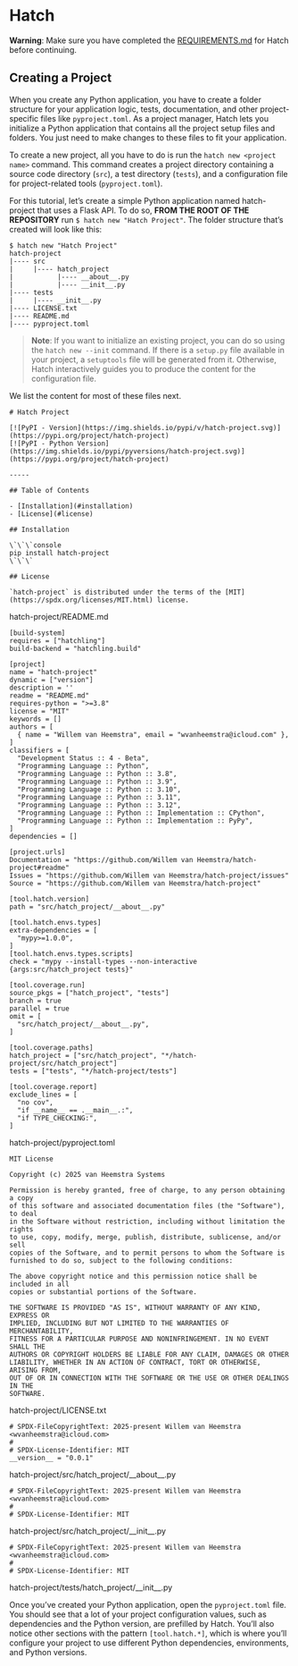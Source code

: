 # Hatch

**Warning**: Make sure you have completed the [REQUIREMENTS.md](./REQUIREMENTS.md) for Hatch before continuing.

## Creating a Project

When you create any Python application, you have to create a folder structure for your application logic, tests, documentation, and other project-specific files like ```pyproject.toml```. As a project manager, Hatch lets you initialize a Python application that contains all the project setup files and folders. You just need to make changes to these files to fit your application.

To create a new project, all you have to do is run the ```hatch new <project name>``` command. This command creates a project directory containing a source code directory (```src```), a test directory (```tests```), and a configuration file for project-related tools (```pyproject.toml```).

For this tutorial, let’s create a simple Python application named hatch-project that uses a Flask API. To do so, **FROM THE ROOT OF THE REPOSITORY** run ```$ hatch new "Hatch Project"```. The folder structure that’s created will look like this:

```
$ hatch new "Hatch Project"
hatch-project
|---- src
|     |---- hatch_project
|           |---- __about__.py
|           |---- __init__.py
|---- tests
|     |---- __init__.py
|---- LICENSE.txt
|---- README.md
|---- pyproject.toml
```

> **Note**: If you want to initialize an existing project, you can do so using the ```hatch new --init``` command. If there is a ```setup.py``` file available in your project, a ```setuptools``` file will be generated from it. Otherwise, Hatch interactively guides you to produce the content for the configuration file.

We list the content for most of these files next.

```
# Hatch Project

[![PyPI - Version](https://img.shields.io/pypi/v/hatch-project.svg)](https://pypi.org/project/hatch-project)
[![PyPI - Python Version](https://img.shields.io/pypi/pyversions/hatch-project.svg)](https://pypi.org/project/hatch-project)

-----

## Table of Contents

- [Installation](#installation)
- [License](#license)

## Installation

\`\`\`console
pip install hatch-project
\`\`\`

## License

`hatch-project` is distributed under the terms of the [MIT](https://spdx.org/licenses/MIT.html) license.
```
hatch-project/README.md

```
[build-system]
requires = ["hatchling"]
build-backend = "hatchling.build"

[project]
name = "hatch-project"
dynamic = ["version"]
description = ''
readme = "README.md"
requires-python = ">=3.8"
license = "MIT"
keywords = []
authors = [
  { name = "Willem van Heemstra", email = "wvanheemstra@icloud.com" },
]
classifiers = [
  "Development Status :: 4 - Beta",
  "Programming Language :: Python",
  "Programming Language :: Python :: 3.8",
  "Programming Language :: Python :: 3.9",
  "Programming Language :: Python :: 3.10",
  "Programming Language :: Python :: 3.11",
  "Programming Language :: Python :: 3.12",
  "Programming Language :: Python :: Implementation :: CPython",
  "Programming Language :: Python :: Implementation :: PyPy",
]
dependencies = []

[project.urls]
Documentation = "https://github.com/Willem van Heemstra/hatch-project#readme"
Issues = "https://github.com/Willem van Heemstra/hatch-project/issues"
Source = "https://github.com/Willem van Heemstra/hatch-project"

[tool.hatch.version]
path = "src/hatch_project/__about__.py"

[tool.hatch.envs.types]
extra-dependencies = [
  "mypy>=1.0.0",
]
[tool.hatch.envs.types.scripts]
check = "mypy --install-types --non-interactive {args:src/hatch_project tests}"

[tool.coverage.run]
source_pkgs = ["hatch_project", "tests"]
branch = true
parallel = true
omit = [
  "src/hatch_project/__about__.py",
]

[tool.coverage.paths]
hatch_project = ["src/hatch_project", "*/hatch-project/src/hatch_project"]
tests = ["tests", "*/hatch-project/tests"]

[tool.coverage.report]
exclude_lines = [
  "no cov",
  "if __name__ == .__main__.:",
  "if TYPE_CHECKING:",
]
```
hatch-project/pyproject.toml

```
MIT License

Copyright (c) 2025 van Heemstra Systems

Permission is hereby granted, free of charge, to any person obtaining a copy
of this software and associated documentation files (the "Software"), to deal
in the Software without restriction, including without limitation the rights
to use, copy, modify, merge, publish, distribute, sublicense, and/or sell
copies of the Software, and to permit persons to whom the Software is
furnished to do so, subject to the following conditions:

The above copyright notice and this permission notice shall be included in all
copies or substantial portions of the Software.

THE SOFTWARE IS PROVIDED "AS IS", WITHOUT WARRANTY OF ANY KIND, EXPRESS OR
IMPLIED, INCLUDING BUT NOT LIMITED TO THE WARRANTIES OF MERCHANTABILITY,
FITNESS FOR A PARTICULAR PURPOSE AND NONINFRINGEMENT. IN NO EVENT SHALL THE
AUTHORS OR COPYRIGHT HOLDERS BE LIABLE FOR ANY CLAIM, DAMAGES OR OTHER
LIABILITY, WHETHER IN AN ACTION OF CONTRACT, TORT OR OTHERWISE, ARISING FROM,
OUT OF OR IN CONNECTION WITH THE SOFTWARE OR THE USE OR OTHER DEALINGS IN THE
SOFTWARE.
```
hatch-project/LICENSE.txt

```
# SPDX-FileCopyrightText: 2025-present Willem van Heemstra <wvanheemstra@icloud.com>
#
# SPDX-License-Identifier: MIT
__version__ = "0.0.1"
```
hatch-project/src/hatch_project/\_\_about__.py

```
# SPDX-FileCopyrightText: 2025-present Willem van Heemstra <wvanheemstra@icloud.com>
#
# SPDX-License-Identifier: MIT
```
hatch-project/src/hatch_project/\_\_init__.py

```
# SPDX-FileCopyrightText: 2025-present Willem van Heemstra <wvanheemstra@icloud.com>
#
# SPDX-License-Identifier: MIT
```
hatch-project/tests/hatch_project/\_\_init__.py

Once you’ve created your Python application, open the ```pyproject.toml``` file. You should see that a lot of your project configuration values, such as dependencies and the Python version, are prefilled by Hatch. You’ll also notice other sections with the pattern ```[tool.hatch.*]```, which is where you’ll configure your project to use different Python dependencies, environments, and Python versions.
